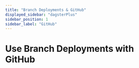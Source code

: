 ```yaml
---
title: "Branch Deployments & GitHub"
displayed_sidebar: "dagsterPlus"
sidebar_position: 1
sidebar_label: "GitHub"
---
```


# Use Branch Deployments with GitHub